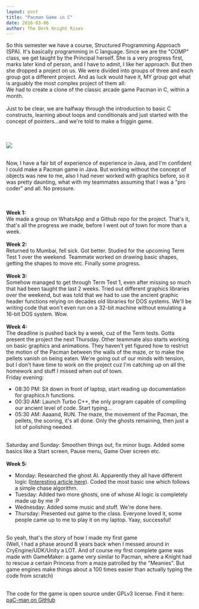 ```yaml
---
layout: post
title: "Pacman Game in C"
date: 2016-03-06
author: The Dork Knight Rises
---
```


So this semester we have a course, Structured Programming Approach (SPA). 
It's basically programming in C language. Since we are the "COMP" class, we get taught by the Principal herself. 
She is a very progress first, marks later kind of person, and I have to admit, I like her approach. 
But then she dropped a project on us. We were divided into groups of three and each group got a different project. 
And as luck would have it, MY group got what is arguably the most complex project of them all:
<br> We had to create a clone of the classic arcade game Pacman in C, within a month.
<br><br>Just to be clear, we are halfway through the introduction to basic C constructs, 
learning about loops and conditionals and just started with the concept of pointers...and we're told to make a friggin game.

<br><br>
<img src="http://i.imgur.com/bi4CRbu.jpg?1" alt-text="Challenge Accepted" max-width="305px">
<br><br>

Now, I have a fair bit of experience of experience in Java, and I'm confident I could make a Pacman game in Java.
But working without the concept of objects was new to me, also I had never worked with graphics before, so it was pretty daunting,
what with my teammates assuming that I was a "pro coder" and all. No pressure.

<br><br><b>Week 1: </b><br>
We made a group on WhatsApp and a Github repo for the project. 
That's it, that's all the progress we made, before I went out of town for more than a week.
<br><br><b>Week 2: </b><br>
Returned to Mumbai, fell sick. Got better. Studied for the upcoming Term Test 1 over the weekend.
Teammate worked on drawing basic shapes, getting the shapes to move etc. Finally some progress.
<br><br><b>Week 3: </b><br>
Somehow managed to get through Term Test 1, even after missing so much that had been taught the last 2 weeks.
Tried out different graphics libraries over the weekend, but was told that we had to use the ancient graphic header functions relying on decades old libraries for DOS systems.
We'll be writing code that won't even run on a 32-bit machine without emulating a 16-bit DOS system. Wow.
<br><br><b>Week 4: </b><br>
The deadline is pushed back by a week, cuz of the Term tests. Gotta present the project the next Thursday.
Other teammate also starts working on basic graphics and animations.
They haven't yet figured how to restrict the motion of the Pacman between the walls of the maze, or to make the pellets vanish on being eaten.
We're going out of our minds with tension, but I don't have time to work on the project cuz I'm catching up on all the homework and stuff I missed when out of town.
<br>Friday evening: 
<ul>
<li>08:30 PM: Sit down in front of laptop, start reading up documentation for graphics.h functions.</li>
<li>00:30 AM: Launch Turbo C++, the only program capable of compiling our ancient level of code. Start typing...</li>
<li>05:30 AM: Aaaand, RUN. The maze, the movement of the Pacman, the pellets, the scoring, it's all done. Only the ghosts remaining, then just a lot of polishing needed.</li>
</ul>
<br>Saturday and Sunday: Smoothen things out, fix minor bugs. Added some basics like a Start screen, Pause menu, Game Over screen etc.
<br><br><b>Week 5:</b><br>
<ul><li>Monday: Researched the ghost AI. Apparently they all have different logic 
(<a href="http://gameinternals.com/post/2072558330/understanding-pac-man-ghost-behavior">Interesting article here</a>). 
Coded the most basic one which follows a simple chase algorithm.</li>
<li>Tuesday: Added two more ghosts, one of whose AI logic is completely made up by me :P</li>
<li>Wednesday: Added some music and stuff. We're done here.</li>
<li>Thursday: Presented out game to the class. Everyone loved it, some people came up to me to play it on my laptop. Yaay, successful!</li>
</ul>

<br>So yeah, that's the story of how I made my first game 
<br>(Well, I had a phase around 8 years back when I messed around in CryEngine/UDK/Unity a LOT.
And of course my first complete game was made with GameMaker: a game very similar to Pacman, where a Knight had to rescue a certain Princess from a maze patrolled by the "Meanies". But game engines make things about a 100 times easier than actually typing the code from scratch)

<br>The code for the game is open source under GPLv3 license. Find it here:
<br><a href="https://github.com/TheDorkKnightRises/paC-man">paC-man on GitHub</a>

